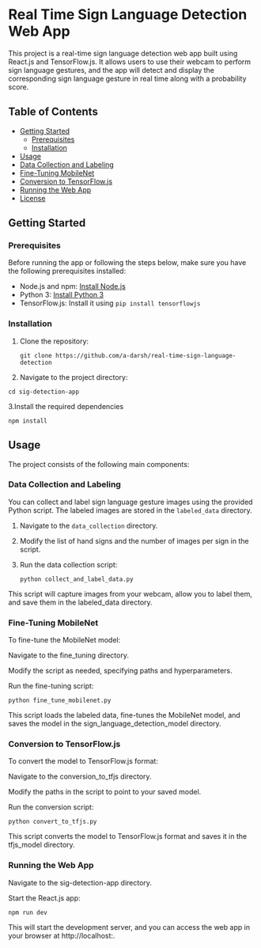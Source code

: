 # Real Time Sign Language Detection Web App

This project is a real-time sign language detection web app built using React.js and TensorFlow.js. It allows users to use their webcam to perform sign language gestures, and the app will detect and display the corresponding sign language gesture in real time along with a probability score.

## Table of Contents

- [Getting Started](#getting-started)
  - [Prerequisites](#prerequisites)
  - [Installation](#installation)
- [Usage](#usage)
- [Data Collection and Labeling](#data-collection-and-labeling)
- [Fine-Tuning MobileNet](#fine-tuning-mobilenet)
- [Conversion to TensorFlow.js](#conversion-to-tensorflowjs)
- [Running the Web App](#running-the-web-app)
- [License](#license)

## Getting Started

### Prerequisites

Before running the app or following the steps below, make sure you have the following prerequisites installed:

- Node.js and npm: [Install Node.js](https://nodejs.org/)
- Python 3: [Install Python 3](https://www.python.org/downloads/)
- TensorFlow.js: Install it using `pip install tensorflowjs`

### Installation

1. Clone the repository:

   ```shell
   git clone https://github.com/a-darsh/real-time-sign-language-detection
   
2. Navigate to the project directory:
   
  ```shell
  cd sig-detection-app
  ```
3.Install the required dependencies

  ```shell
  npm install
  ```

## Usage

The project consists of the following main components:

### Data Collection and Labeling

You can collect and label sign language gesture images using the provided Python script. The labeled images are stored in the `labeled_data` directory.

1. Navigate to the `data_collection` directory.
2. Modify the list of hand signs and the number of images per sign in the script.
3. Run the data collection script:

   ```shell
   python collect_and_label_data.py
   
This script will capture images from your webcam, allow you to label them, and save them in the labeled_data directory.

### Fine-Tuning MobileNet
To fine-tune the MobileNet model:

Navigate to the fine_tuning directory.

Modify the script as needed, specifying paths and hyperparameters.

Run the fine-tuning script:

```shell
python fine_tune_mobilenet.py
```
This script loads the labeled data, fine-tunes the MobileNet model, and saves the model in the sign_language_detection_model directory.

### Conversion to TensorFlow.js
To convert the model to TensorFlow.js format:

Navigate to the conversion_to_tfjs directory.

Modify the paths in the script to point to your saved model.

Run the conversion script:
```shell
python convert_to_tfjs.py
```
This script converts the model to TensorFlow.js format and saves it in the tfjs_model directory.

### Running the Web App
Navigate to the sig-detection-app directory.

Start the React.js app:
```shell
npm run dev
```
This will start the development server, and you can access the web app in your browser at http://localhost:.


